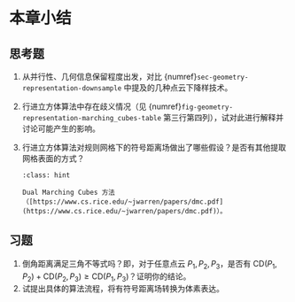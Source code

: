 # 本章小结

## 思考题

1. 从并行性、几何信息保留程度出发，对比 {numref}`sec-geometry-representation-downsample` 中提及的几种点云下降样技术。
2. 行进立方体算法中存在歧义情况（见 {numref}`fig-geometry-representation-marching_cubes-table` 第三行第四列），试对此进行解释并讨论可能产生的影响。
3. 行进立方体算法对规则网格下的符号距离场做出了哪些假设？是否有其他提取网格表面的方式？

    ```{admonition} 补充阅读
    :class: hint

    Dual Marching Cubes 方法（[https://www.cs.rice.edu/~jwarren/papers/dmc.pdf](https://www.cs.rice.edu/~jwarren/papers/dmc.pdf)）。
    ```

## 习题

1. 倒角距离满足三角不等式吗？即，对于任意点云 $P_1,P_2,P_3$，是否有 $\mathrm{CD}(P_1,P_2)+\mathrm{CD}(P_2,P_3)\ge \mathrm{CD}(P_1,P_3)$？证明你的结论。
2. 试提出具体的算法流程，将有符号距离场转换为体素表达。
